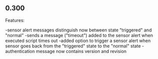 ## 0.300

Features:

-sensor alert messages distinguish now between state "triggered" and "normal"
-sends a message ("timeout") added to the sensor alert when executed script times out
-added option to trigger a sensor alert when sensor goes back from the "triggered" state to the "normal" state
-authentication message now contains version and revision